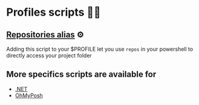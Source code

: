 # Profiles scripts 🏴‍☠️

## [Repositories alias](./change-directory.ps1) ⚙️
Adding this script to your $PROFILE let you use ``repos`` in your powershell to directly access your project folder

## More specifics scripts are available for
- [.NET](./dotnet)
- [OhMyPosh](./oh-my-posh)
